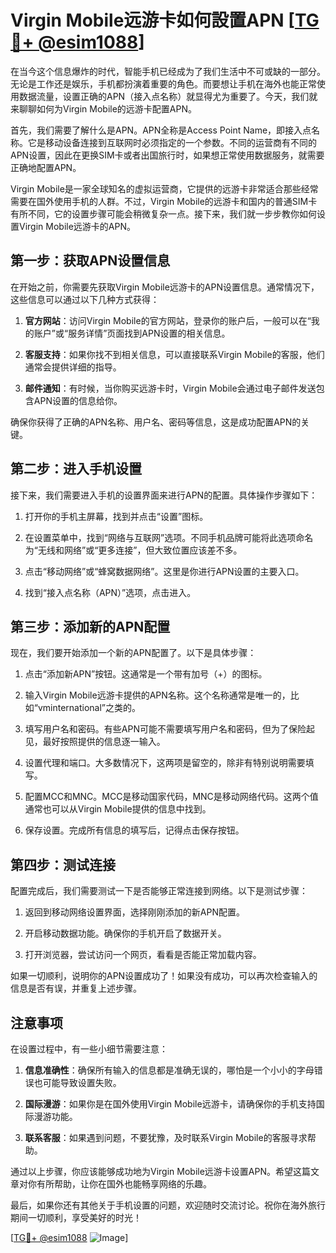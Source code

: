 # Virgin Mobile远游卡如何設置APN [[TG💪+ @esim1088](https://t.me/s/esim1088)]

在当今这个信息爆炸的时代，智能手机已经成为了我们生活中不可或缺的一部分。无论是工作还是娱乐，手机都扮演着重要的角色。而要想让手机在海外也能正常使用数据流量，设置正确的APN（接入点名称）就显得尤为重要了。今天，我们就来聊聊如何为Virgin Mobile的远游卡配置APN。

首先，我们需要了解什么是APN。APN全称是Access Point Name，即接入点名称。它是移动设备连接到互联网时必须指定的一个参数。不同的运营商有不同的APN设置，因此在更换SIM卡或者出国旅行时，如果想正常使用数据服务，就需要正确地配置APN。

Virgin Mobile是一家全球知名的虚拟运营商，它提供的远游卡非常适合那些经常需要在国外使用手机的人群。不过，Virgin Mobile的远游卡和国内的普通SIM卡有所不同，它的设置步骤可能会稍微复杂一点。接下来，我们就一步步教你如何设置Virgin Mobile远游卡的APN。

## 第一步：获取APN设置信息

在开始之前，你需要先获取Virgin Mobile远游卡的APN设置信息。通常情况下，这些信息可以通过以下几种方式获得：

1. **官方网站**：访问Virgin Mobile的官方网站，登录你的账户后，一般可以在“我的账户”或“服务详情”页面找到APN设置的相关信息。
   
2. **客服支持**：如果你找不到相关信息，可以直接联系Virgin Mobile的客服，他们通常会提供详细的指导。

3. **邮件通知**：有时候，当你购买远游卡时，Virgin Mobile会通过电子邮件发送包含APN设置的信息给你。

确保你获得了正确的APN名称、用户名、密码等信息，这是成功配置APN的关键。

## 第二步：进入手机设置

接下来，我们需要进入手机的设置界面来进行APN的配置。具体操作步骤如下：

1. 打开你的手机主屏幕，找到并点击“设置”图标。
   
2. 在设置菜单中，找到“网络与互联网”选项。不同手机品牌可能将此选项命名为“无线和网络”或“更多连接”，但大致位置应该差不多。

3. 点击“移动网络”或“蜂窝数据网络”。这里是你进行APN设置的主要入口。

4. 找到“接入点名称（APN）”选项，点击进入。

## 第三步：添加新的APN配置

现在，我们要开始添加一个新的APN配置了。以下是具体步骤：

1. 点击“添加新APN”按钮。这通常是一个带有加号（+）的图标。

2. 输入Virgin Mobile远游卡提供的APN名称。这个名称通常是唯一的，比如“vminternational”之类的。

3. 填写用户名和密码。有些APN可能不需要填写用户名和密码，但为了保险起见，最好按照提供的信息逐一输入。

4. 设置代理和端口。大多数情况下，这两项是留空的，除非有特别说明需要填写。

5. 配置MCC和MNC。MCC是移动国家代码，MNC是移动网络代码。这两个值通常也可以从Virgin Mobile提供的信息中找到。

6. 保存设置。完成所有信息的填写后，记得点击保存按钮。

## 第四步：测试连接

配置完成后，我们需要测试一下是否能够正常连接到网络。以下是测试步骤：

1. 返回到移动网络设置界面，选择刚刚添加的新APN配置。

2. 开启移动数据功能。确保你的手机开启了数据开关。

3. 打开浏览器，尝试访问一个网页，看看是否能正常加载内容。

如果一切顺利，说明你的APN设置成功了！如果没有成功，可以再次检查输入的信息是否有误，并重复上述步骤。

## 注意事项

在设置过程中，有一些小细节需要注意：

1. **信息准确性**：确保所有输入的信息都是准确无误的，哪怕是一个小小的字母错误也可能导致设置失败。

2. **国际漫游**：如果你是在国外使用Virgin Mobile远游卡，请确保你的手机支持国际漫游功能。

3. **联系客服**：如果遇到问题，不要犹豫，及时联系Virgin Mobile的客服寻求帮助。

通过以上步骤，你应该能够成功地为Virgin Mobile远游卡设置APN。希望这篇文章对你有所帮助，让你在国外也能畅享网络的乐趣。

最后，如果你还有其他关于手机设置的问题，欢迎随时交流讨论。祝你在海外旅行期间一切顺利，享受美好的时光！

[[TG💪+ @esim1088](https://t.me/s/esim1088) ![Image](https://i.postimg.cc/4NQfJmqS/Snipaste-2025-05-13-00-14-12.png)]